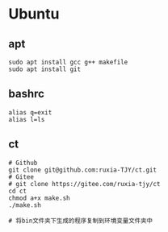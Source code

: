 # Ubuntu



## apt

```shell
sudo apt install gcc g++ makefile
sudo apt install git
```



## bashrc

```shell
alias q=exit
alias l=ls
```



## ct

``` shell
# Github
git clone git@github.com:ruxia-TJY/ct.git
# Gitee
# git clone https://gitee.com/ruxia-tjy/ct
cd ct
chmod a+x make.sh
./make.sh

# 将bin文件夹下生成的程序复制到环境变量文件夹中
```

